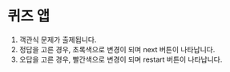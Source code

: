 # 퀴즈 앱

1. 객관식 문제가 출제됩니다.
2. 정답을 고른 경우, 초록색으로 변경이 되며 next 버튼이 나타납니다.
3. 오답을 고른 경우, 빨간색으로 변경이 되며 restart 버튼이 나타납니다.
